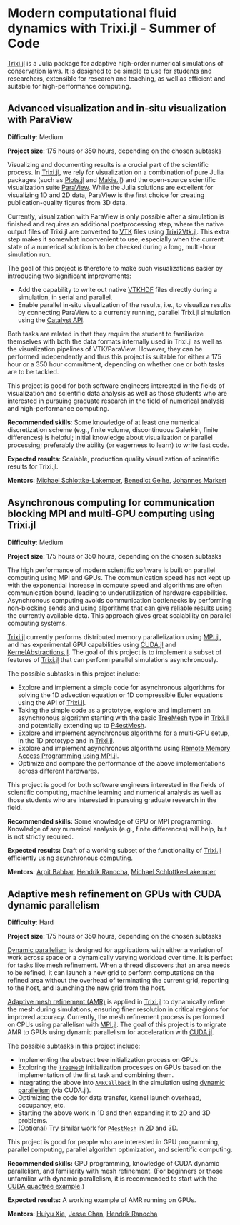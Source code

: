 # Modern computational fluid dynamics with Trixi.jl - Summer of Code

[Trixi.jl](https://github.com/trixi-framework/Trixi.jl/) is a Julia package for adaptive
high-order numerical simulations of conservation laws. It is designed to be simple to use
for students and researchers, extensible for research and teaching, as well as efficient
and suitable for high-performance computing.


## Advanced visualization and in-situ visualization with ParaView

**Difficulty**: Medium

**Project size**: 175 hours or 350 hours, depending on the chosen subtasks

Visualizing and documenting results is a crucial part of the scientific process. In
[Trixi.jl](https://github.com/trixi-framework/Trixi.jl/), we rely for visualization on a
combination of pure Julia packages (such as
[Plots.jl](https://github.com/JuliaPlots/Plots.jl) and
[Makie.jl](https://github.com/MakieOrg/Makie.jl))
and the open-source scientific visualization suite [ParaView](https://www.paraview.org).
While the Julia solutions are excellent for visualizing 1D and 2D data, ParaView is the
first choice for creating publication-quality figures from 3D data.

Currently, visualization with ParaView is only possible after a simulation is finished and
requires an additional postprocessing step, where the native output files of Trixi.jl
are converted to [VTK](https://vtk.org) files using
[Trixi2Vtk.jl](https://github.com/trixi-framework/Trixi2Vtk.jl). This extra step makes it
somewhat inconvenient to use, especially when the current state of a numerical solution
is to be checked during a long, multi-hour simulation run.

The goal of this project is therefore to make such visualizations easier by introducing two
significant improvements:

* Add the capability to write out native
  [VTKHDF](https://docs.vtk.org/en/latest/design_documents/VTKFileFormats.html#vtkhdf-file-format)
  files directly during a simulation, in serial and parallel.
* Enable parallel in-situ visualization of the results, i.e., to visualize results by
  connecting ParaView to a currently running, parallel Trixi.jl simulation using the
  [Catalyst API](https://catalyst-in-situ.readthedocs.io/en/latest/index.html).

Both tasks are related in that they require the student to familiarize themselves with both
the data formats internally used in Trixi.jl as well as the visualization pipelines of
VTK/ParaView. However, they can be performed independently and thus this project is suitable
for either a 175 hour or a 350 hour commitment, depending on whether one or both tasks are
to be tackled.

This project is good for both software engineers interested in the fields of
visualization and scientific data analysis as well as those students who
are interested in pursuing graduate research in the field of numerical analysis and
high-performance computing.

**Recommended skills**: Some knowledge of at least one numerical discretization scheme
(e.g., finite volume, discontinuous Galerkin, finite differences) is helpful; initial
knowledge about visualization or parallel processing; preferably the ability (or eagerness
to learn) to write fast code.

**Expected results**: Scalable, production quality visualization of scientific results
for Trixi.jl.

**Mentors**: [Michael Schlottke-Lakemper](https://github.com/sloede), [Benedict Geihe](https://www.mi.uni-koeln.de/NumSim/dr-benedict-geihe/), [Johannes Markert](https://github.com/jmark)

## Asynchronous computing for communication blocking MPI and multi-GPU computing using Trixi.jl

**Difficulty**: Medium

**Project size**: 175 hours or 350 hours, depending on the chosen subtasks

The high performance of modern scientific software is built on parallel computing using MPI and GPUs. The communication speed has not kept up with the exponential increase in compute speed and algorithms are often communication bound, leading to underutilization of hardware capabilities. Asynchronous computing avoids communication bottlenecks by performing non-blocking sends and using algorithms that can give reliable results using the currently available data. This approach gives great scalability on parallel computing systems.

[Trixi.jl](https://github.com/trixi-framework/Trixi.jl/) currently performs distributed memory parallelization using [MPI.jl](https://github.com/JuliaParallel/MPI.jl), and has experimental GPU capabilities using [CUDA.jl](https://github.com/JuliaGPU/CUDA.jl) and [KernelAbstractions.jl](https://github.com/JuliaGPU/KernelAbstractions.jl). The goal of this project is to implement a subset of features of [Trixi.jl](https://github.com/trixi-framework/Trixi.jl/) that can perform parallel simulations asynchronously.

The possible subtasks in this project include:

- Explore and implement a simple code for asynchronous algorithms for solving the 1D advection equation or 1D compressible Euler equations using the API of [Trixi.jl](https://github.com/trixi-framework/Trixi.jl/).
- Taking the simple code as a prototype, explore and implement an asynchronous algorithm starting with the basic [TreeMesh](https://trixi-framework.github.io/Trixi.jl/stable/meshes/tree_mesh/) type in [Trixi.jl](https://github.com/trixi-framework/Trixi.jl/) and potentially extending up to [P4estMesh](https://trixi-framework.github.io/Trixi.jl/stable/meshes/p4est_mesh/).
- Explore and implement asynchronous algorithms for a multi-GPU setup, in the 1D prototype and in [Trixi.jl](https://github.com/trixi-framework/Trixi.jl/).
- Explore and implement asynchronous algorithms using [Remote Memory Access Programming using MPI.jl](https://juliaparallel.org/MPI.jl/dev/reference/onesided/).
- Optimize and compare the performance of the above implementations across different hardwares.

This project is good for both software engineers interested in the fields of scientific computing, machine learning and numerical analysis as well as those students who are interested in pursuing graduate research in the field.

**Recommended skills:** Some knowledge of GPU or MPI programming. Knowledge of any numerical analysis (e.g., finite differences) will help, but is not strictly required.

**Expected results:** Draft of a working subset of the functionality of [Trixi.jl](https://github.com/trixi-framework/Trixi.jl/) efficiently using asynchronous computing.

**Mentors**: [Arpit Babbar](https://github.com/arpit-babbar), [Hendrik Ranocha](https://github.com/ranocha), [Michael Schlottke-Lakemper](https://github.com/sloede)

## Adaptive mesh refinement on GPUs with CUDA dynamic parallelism

**Difficulty**: Hard

**Project size**: 175 hours or 350 hours, depending on the chosen subtasks

[Dynamic parallelism](https://docs.nvidia.com/cuda/cuda-c-programming-guide/index.html#cuda-dynamic-parallelism) is designed for applications with either a variation of work across space or a dynamically varying workload over time. It is perfect for tasks like mesh refinement. When a thread discovers that an area needs to be refined, it can launch a new grid to perform computations on the refined area without the overhead of terminating the current grid, reporting to the host, and launching the new grid from the host.

[Adaptive mesh refinement (AMR)](https://trixi-framework.github.io/Trixi.jl/stable/tutorials/adaptive_mesh_refinement/) is applied in [Trixi.jl](https://github.com/trixi-framework/Trixi.jl/) to dynamically refine the mesh during simulations, ensuring finer resolution in critical regions for improved accuracy. Currently, the mesh refinement process is performed on CPUs using parallelism with [MPI.jl](https://github.com/JuliaParallel/MPI.jl). The goal of this project is to migrate AMR to GPUs using dynamic parallelism for acceleration with [CUDA.jl](https://github.com/JuliaGPU/CUDA.jl).

The possible subtasks in this project include:

- Implementing the abstract tree initialization process on GPUs.
- Exploring the [`TreeMesh`](https://trixi-framework.github.io/Trixi.jl/stable/meshes/tree_mesh/) initialization processes on GPUs based on the implementation of the first task and combining them.
- Integrating the above into [`AMRCallback`](https://trixi-framework.github.io/Trixi.jl/stable/tutorials/adaptive_mesh_refinement/#Callback) in the simulation using [dynamic parallelism](https://cuda.juliagpu.org/stable/api/kernel/#Dynamic-parallelism) (via CUDA.jl).
- Optimizing the code for data transfer, kernel launch overhead, occupancy, etc.
- Starting the above work in 1D and then expanding it to 2D and 3D problems.
- (Optional) Try similar work for [`P4estMesh`](https://trixi-framework.github.io/Trixi.jl/stable/meshes/p4est_mesh/) in 2D and 3D.

This project is good for people who are interested in GPU programming, parallel computing, parallel algorithm optimization, and scientific computing.

**Recommended skills:** GPU programming, knowledge of CUDA dynamic parallelism, and familiarity with mesh refinement. (For beginners or those unfamiliar with dynamic parallelism, it is recommended to start with the [CUDA quadtree example](https://github.com/NVIDIA/cuda-samples/tree/master/Samples/3_CUDA_Features/cdpQuadtree).)

**Expected results:** A working example of AMR running on GPUs.

**Mentors**: [Huiyu Xie](https://github.com/huiyuxie), [Jesse Chan](https://github.com/jlchan), [Hendrik Ranocha](https://github.com/ranocha)
